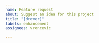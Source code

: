 ```yaml
---
name: Feature request
about: Suggest an idea for this project
title: "[drover]"
labels: enhancement
assignees: vroncevic

---
```



